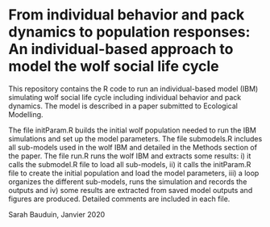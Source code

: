 # From individual behavior and pack dynamics to population responses: An individual-based approach to model the wolf social life cycle

This repository contains the R code to run an individual-based model (IBM) simulating wolf social life cycle including individual behavior and pack dynamics. The model is described in a paper submitted to Ecological Modelling.

The file initParam.R builds the initial wolf population needed to run the IBM simulations and set up the model parameters. The file submodels.R includes all sub-models used in the wolf IBM and detailed in the Methods section of the paper. The file run.R runs the wolf IBM and extracts some results: i) it calls the submodel.R file to load all sub-models, ii) it calls the initParam.R file to create the initial population and load the model parameters, iii) a loop organizes the different sub-models, runs the simulation and records the outputs and iv) some results are extracted from saved model outputs and figures are produced. Detailed comments are included in each file.

Sarah Bauduin, Janvier 2020
